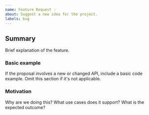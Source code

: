 ```yaml
---
name: Feature Request 💡
about: Suggest a new idea for the project.
labels: bug
---
```


<!--
  Please fill out each section below, otherwise your issue will be closed.

  Before opening a new issue, please search existing issues:  https://github.com/tinacms/tinacms/issues
-->

## Summary

Brief explanation of the feature.

### Basic example

If the proposal involves a new or changed API, include a basic code example. Omit this section if it's not applicable.

### Motivation

Why are we doing this? What use cases does it support? What is the expected outcome?
